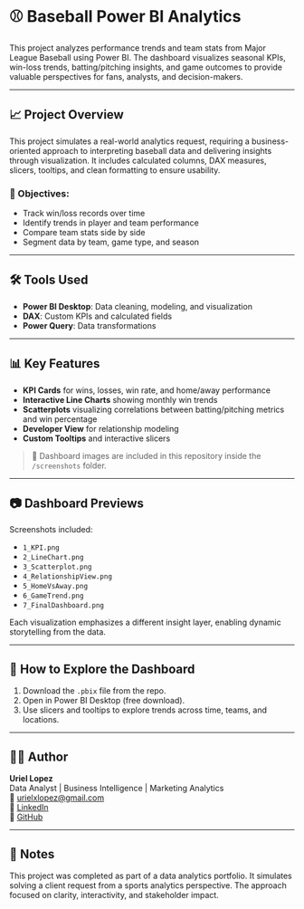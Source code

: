 # ⚾ Baseball Power BI Analytics

This project analyzes performance trends and team stats from Major League Baseball using Power BI. The dashboard visualizes seasonal KPIs, win-loss trends, batting/pitching insights, and game outcomes to provide valuable perspectives for fans, analysts, and decision-makers.

---

## 📈 Project Overview

This project simulates a real-world analytics request, requiring a business-oriented approach to interpreting baseball data and delivering insights through visualization. It includes calculated columns, DAX measures, slicers, tooltips, and clean formatting to ensure usability.

### 🎯 Objectives:
- Track win/loss records over time
- Identify trends in player and team performance
- Compare team stats side by side
- Segment data by team, game type, and season

---

## 🛠 Tools Used

- **Power BI Desktop**: Data cleaning, modeling, and visualization  
- **DAX**: Custom KPIs and calculated fields  
- **Power Query**: Data transformations

---

## 📊 Key Features

- **KPI Cards** for wins, losses, win rate, and home/away performance
- **Interactive Line Charts** showing monthly win trends
- **Scatterplots** visualizing correlations between batting/pitching metrics and win percentage
- **Developer View** for relationship modeling
- **Custom Tooltips** and interactive slicers

> 📁 Dashboard images are included in this repository inside the `/screenshots` folder.

---

## 📷 Dashboard Previews

Screenshots included:
- `1_KPI.png`
- `2_LineChart.png`
- `3_Scatterplot.png`
- `4_RelationshipView.png`
- `5_HomeVsAway.png`
- `6_GameTrend.png`
- `7_FinalDashboard.png`

Each visualization emphasizes a different insight layer, enabling dynamic storytelling from the data.

---

## 🚀 How to Explore the Dashboard

1. Download the `.pbix` file from the repo.
2. Open in Power BI Desktop (free download).
3. Use slicers and tooltips to explore trends across time, teams, and locations.

---

## 🙋‍♂️ Author

**Uriel Lopez**  
Data Analyst | Business Intelligence | Marketing Analytics  
📧 urielxlopez@gmail.com  
🔗 [LinkedIn](https://www.linkedin.com/in/urielxlopez)  
🔗 [GitHub](https://github.com/urielxlopez)

---

## 📌 Notes

This project was completed as part of a data analytics portfolio. It simulates solving a client request from a sports analytics perspective. The approach focused on clarity, interactivity, and stakeholder impact.

